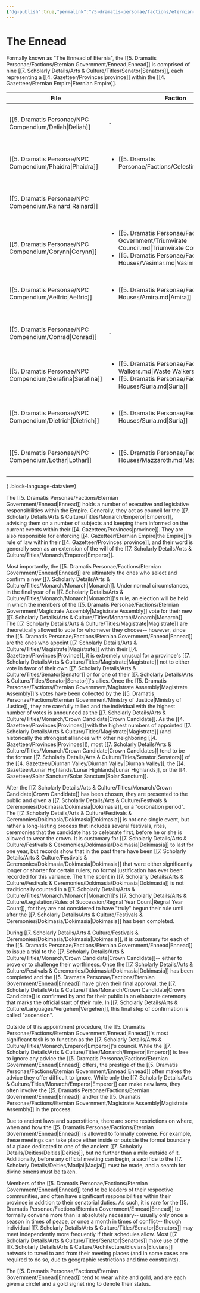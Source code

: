 ```yaml
---
{"dg-publish":true,"permalink":"/5-dramatis-personae/factions/eternian-government/ennead/","noteIcon":""}
---
```


# The Ennead

Formally known as "The Ennead of Eternia", the [[5. Dramatis Personae/Factions/Eternian Government/Ennead\|Ennead]] is comprised of nine [[7. Scholarly Details/Arts & Culture/Titles/Senator\|Senators]], each representing a [[4. Gazetteer/Provinces\|province]] within the [[4. Gazetteer/Eternian Empire\|Eternian Empire]]. 

| File                                                          | Faction                                                                                                                                                                                          | Province                                                                | Art                                                             | Party1Standing |
| ------------------------------------------------------------- | ------------------------------------------------------------------------------------------------------------------------------------------------------------------------------------------------ | ----------------------------------------------------------------------- | --------------------------------------------------------------- | -------------- |
| [[5. Dramatis Personae/NPC Compendium/Deliah\|Deliah]]     | \-                                                                                                                                                                                               | [[4. Gazetteer/Auroric Shores/Auroric Shores\|Auroric Shores]]       | ![[x. Assets/Attachments/Pasted image 20240318025701.png\|200]] | Unmet          |
| [[5. Dramatis Personae/NPC Compendium/Phaidra\|Phaidra]]   | <ul><li>[[5. Dramatis Personae/Factions/Celestine.md\\|Celestine]]</li></ul>                                                                                                                     | [[4. Gazetteer/Diurnan Valley/Diurnan Valley\|Diurnan Valley]]       | ![[x. Assets/Attachments/Pasted image 20240318133617.png\|200]] | Unmet          |
| [[5. Dramatis Personae/NPC Compendium/Rainard\|Rainard]]   | <ul></ul>                                                                                                                                                                                        | [[4. Gazetteer/Evenfall Isles/Evenfall Isles\|Evenfall Isles]]       | ![[x. Assets/Attachments/Pasted image 20240322062538.png\|200]] | Unmet          |
| [[5. Dramatis Personae/NPC Compendium/Corynn\|Corynn]]     | <ul><li>[[5. Dramatis Personae/Factions/Eternian Government/Triumvirate Council.md\\|Triumvirate Council]]</li><li>[[5. Dramatis Personae/Factions/Noble Houses/Vasimar.md\\|Vasimar]]</li></ul> | [[4. Gazetteer/Gaean Heartlands/Gaean Heartlands\|Gaean Heartlands]] | ![[x. Assets/Attachments/Pasted image 20240109011732.png\|200]] | Unmet          |
| [[5. Dramatis Personae/NPC Compendium/Aelfric\|Aelfric]]   | <ul><li>[[5. Dramatis Personae/Factions/Noble Houses/Amira.md\\|Amira]]</li></ul>                                                                                                                | [[4. Gazetteer/Lunar Highlands/Lunar Highlands\|Lunar Highlands]]    | ![[x. Assets/Attachments/Pasted image 20240109012004.png\|200]] | Unmet          |
| [[5. Dramatis Personae/NPC Compendium/Conrad\|Conrad]]     | \-                                                                                                                                                                                               | [[4. Gazetteer/Mystic Mire/Mystic Mire\|Mystic Mire]]                | ![[x. Assets/Attachments/Pasted image 20240318134619.png\|200]] | Unmet          |
| [[5. Dramatis Personae/NPC Compendium/Serafina\|Serafina]] | <ul><li>[[5. Dramatis Personae/Factions/Waste Walkers.md\\|Waste Walkers]]</li><li>[[5. Dramatis Personae/Factions/Noble Houses/Suria.md\\|Suria]]</li></ul>                                     | [[4. Gazetteer/Red Wastes/Red Wastes\|Red Wastes]]                   | ![[x. Assets/Attachments/Pasted image 20240324134736.png\|200]] | Unmet          |
| [[5. Dramatis Personae/NPC Compendium/Dietrich\|Dietrich]] | <ul><li>[[5. Dramatis Personae/Factions/Noble Houses/Suria.md\\|Suria]]</li></ul>                                                                                                                | [[4. Gazetteer/Solar Sanctum/Solar Sanctum\|Solar Sanctum]]          | ![[x. Assets/Attachments/Pasted image 20240322040146.png\|200]] | Unmet          |
| [[5. Dramatis Personae/NPC Compendium/Lothar\|Lothar]]     | <ul><li>[[5. Dramatis Personae/Factions/Noble Houses/Mazzaroth.md\\|Mazzaroth]]</li></ul>                                                                                                        | [[4. Gazetteer/Vale of Twilight/Vale of Twilight\|Vale of Twilight]] | ![[x. Assets/Attachments/Pasted image 20240318135911.png\|200]] | Unmet          |

{ .block-language-dataview}

The [[5. Dramatis Personae/Factions/Eternian Government/Ennead\|Ennead]] holds a number of executive and legislative responsibilities within the Empire. Generally, they act as council for the [[7. Scholarly Details/Arts & Culture/Titles/Monarch/Emperor\|Emperor]], advising them on a number of subjects and keeping them informed on the current events within their [[4. Gazetteer/Provinces\|province]]. They are also responsible for enforcing [[4. Gazetteer/Eternian Empire\|the Empire]]'s rule of law within their [[4. Gazetteer/Provinces\|province]], and their word is generally seen as an extension of the will of the [[7. Scholarly Details/Arts & Culture/Titles/Monarch/Emperor\|Emperor]]. 

Most importantly, the [[5. Dramatis Personae/Factions/Eternian Government/Ennead\|Ennead]] are ultimately the ones who select and confirm a new [[7. Scholarly Details/Arts & Culture/Titles/Monarch/Monarch\|Monarch]]. Under normal circumstances, in the final year of a [[7. Scholarly Details/Arts & Culture/Titles/Monarch/Monarch\|Monarch]]'s rule, an election will be held in which the members of the [[5. Dramatis Personae/Factions/Eternian Government/Magistrate Assembly\|Magistrate Assembly]] vote for their new [[7. Scholarly Details/Arts & Culture/Titles/Monarch/Monarch\|Monarch]]. The [[7. Scholarly Details/Arts & Culture/Titles/Magistrate\|Magistrate]] are theoretically allowed to vote for whomever they choose-- however, since the [[5. Dramatis Personae/Factions/Eternian Government/Ennead\|Ennead]] are the ones who appoint [[7. Scholarly Details/Arts & Culture/Titles/Magistrate\|Magistrate]] within their [[4. Gazetteer/Provinces\|Province]], it is extremely unusual for a province's [[7. Scholarly Details/Arts & Culture/Titles/Magistrate\|Magistrate]] not to either vote in favor of their own [[7. Scholarly Details/Arts & Culture/Titles/Senator\|Senator]] or for one of their [[7. Scholarly Details/Arts & Culture/Titles/Senator\|Senator]]'s allies.  Once the [[5. Dramatis Personae/Factions/Eternian Government/Magistrate Assembly\|Magistrate Assembly]]'s votes have been collected by the [[5. Dramatis Personae/Factions/Eternian Government/Ministry of Justice\|Ministry of Justice]], they are carefully tallied and the individual with the highest number of votes is announced as the [[7. Scholarly Details/Arts & Culture/Titles/Monarch/Crown Candidate\|Crown Candidate]]. As the [[4. Gazetteer/Provinces\|Provinces]] with the highest numbers of appointed [[7. Scholarly Details/Arts & Culture/Titles/Magistrate\|Magistrate]] (and historically the strongest alliances with other neighboring [[4. Gazetteer/Provinces\|Provinces]]), most [[7. Scholarly Details/Arts & Culture/Titles/Monarch/Crown Candidate\|Crown Candidates]] tend to be the former [[7. Scholarly Details/Arts & Culture/Titles/Senator\|Senators]] of the [[4. Gazetteer/Diurnan Valley/Diurnan Valley\|Diurnan Valley]], the [[4. Gazetteer/Lunar Highlands/Lunar Highlands\|Lunar Highlands]], or the [[4. Gazetteer/Solar Sanctum/Solar Sanctum\|Solar Sanctum]].  

After the [[7. Scholarly Details/Arts & Culture/Titles/Monarch/Crown Candidate\|Crown Candidate]] has been chosen, they are presented to the public and given a [[7. Scholarly Details/Arts & Culture/Festivals & Ceremonies/Dokimasia/Dokimasia\|Dokimasia]], or a "coronation period". The [[7. Scholarly Details/Arts & Culture/Festivals & Ceremonies/Dokimasia/Dokimasia\|Dokimasia]] is not one single event, but rather a long-lasting process that includes several festivals, rites, ceremonies that the candidate has to celebrate first, before he or she is allowed to wear the crown. It is customary for [[7. Scholarly Details/Arts & Culture/Festivals & Ceremonies/Dokimasia/Dokimasia\|Dokimasia]] to last for one year, but records show that in the past there have been [[7. Scholarly Details/Arts & Culture/Festivals & Ceremonies/Dokimasia/Dokimasia\|Dokimasia]] that were either significantly longer or shorter for certain rulers; no formal justification has ever been recorded for this variance. The time spent in [[7. Scholarly Details/Arts & Culture/Festivals & Ceremonies/Dokimasia/Dokimasia\|Dokimasia]] is not traditionally counted in a [[7. Scholarly Details/Arts & Culture/Titles/Monarch/Monarch\|Monarch]]'s [[7. Scholarly Details/Arts & Culture/Legislation/Rules of Succession/Regnal Year Count\|Regnal Year Count]], for they are not considered to have "truly" begun their rule until after the [[7. Scholarly Details/Arts & Culture/Festivals & Ceremonies/Dokimasia/Dokimasia\|Dokimasia]] has been completed. 

During [[7. Scholarly Details/Arts & Culture/Festivals & Ceremonies/Dokimasia/Dokimasia\|Dokimasia]], it is customary for each of the [[5. Dramatis Personae/Factions/Eternian Government/Ennead\|Ennead]] to issue a trial to the [[7. Scholarly Details/Arts & Culture/Titles/Monarch/Crown Candidate\|Crown Candidate]]-- either to prove or to challenge their worthiness. Once the [[7. Scholarly Details/Arts & Culture/Festivals & Ceremonies/Dokimasia/Dokimasia\|Dokimasia]] has been completed and the [[5. Dramatis Personae/Factions/Eternian Government/Ennead\|Ennead]] have given their final approval, the [[7. Scholarly Details/Arts & Culture/Titles/Monarch/Crown Candidate\|Crown Candidate]] is confirmed by and for their public in an elaborate ceremony that marks the official start of their rule. In [[7. Scholarly Details/Arts & Culture/Languages/Vergehen\|Vergehen]], this final step of confirmation is called "ascension". 

Outside of this appointment procedure, the [[5. Dramatis Personae/Factions/Eternian Government/Ennead\|Ennead]]'s most significant task is to function as the [[7. Scholarly Details/Arts & Culture/Titles/Monarch/Emperor\|Emperor]]'s council. While the [[7. Scholarly Details/Arts & Culture/Titles/Monarch/Emperor\|Emperor]] is free to ignore any advice the [[5. Dramatis Personae/Factions/Eternian Government/Ennead\|Ennead]] offers, the prestige of the [[5. Dramatis Personae/Factions/Eternian Government/Ennead\|Ennead]] often makes the advice they offer difficult to ignore. While only the [[7. Scholarly Details/Arts & Culture/Titles/Monarch/Emperor\|Emperor]] can make new laws, they often involve the [[5. Dramatis Personae/Factions/Eternian Government/Ennead\|Ennead]] and/or the [[5. Dramatis Personae/Factions/Eternian Government/Magistrate Assembly\|Magistrate Assembly]] in the process. 

Due to ancient laws and superstitions, there are some restrictions on where, when and how the [[5. Dramatis Personae/Factions/Eternian Government/Ennead\|Ennead]] is allowed to formally convene. For example, these meetings can take place either inside or outside the formal boundary of a place dedicated to one of the ancient [[7. Scholarly Details/Deities/Deities\|Deities]], but no further than a mile outside of it. Additionally, before any official meeting can begin, a sacrifice to the [[7. Scholarly Details/Deities/Madjai\|Madjai]] must be made, and a search for divine omens must be taken. 

Members of the [[5. Dramatis Personae/Factions/Eternian Government/Ennead\|Ennead]] tend to be leaders of their respective communities, and often have significant responsibilities within their province in addition to their senatorial duties. As such, it is rare for the [[5. Dramatis Personae/Factions/Eternian Government/Ennead\|Ennead]] to formally convene more than is absolutely necessary-- usually only once a season in times of peace, or once a month in times of conflict-- though individual [[7. Scholarly Details/Arts & Culture/Titles/Senator\|Senators]] may meet independently more frequently if their schedules allow. Most [[7. Scholarly Details/Arts & Culture/Titles/Senator\|Senators]] make use of the [[7. Scholarly Details/Arts & Culture/Architecture/Eluvians\|Eluvians]] network to travel to and from their meeting places (and in some cases are required to do so, due to geographic restrictions and time constraints). 

The [[5. Dramatis Personae/Factions/Eternian Government/Ennead\|Ennead]] tend to wear white and gold, and are each given a circlet and a gold signet ring to denote their status. 